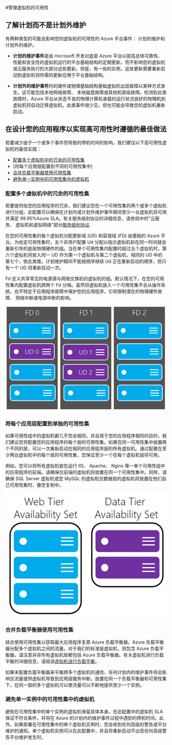 <properties linkid="manage-windows-common-tasks-vm-availability" urlDisplayName="Manage Availability of VMs" pageTitle="Windows Azure 服务管理：管理虚拟机的可用性" metaKeywords="Virtual Machine,虚拟机,冗余,高可用性,负载平衡,高可用性最佳实践" description="了解如何使用多个虚拟机来确保高可用性 Azure 应用程序。 " metaCanonical="" services="virtual-machines" documentationCenter="" title="" authors="kenazk" solutions="" manager="dongill" editor="tysonn" />

#管理虚拟机的可用性

## 了解计划而不是计划外维护
有两种类型的可能会影响您的虚拟机的可用性的 Azure 平台事件： 计划的维护和计划外的维护。

- **计划的维护事件**是由 microsoft 开发对底层 Azure 平台以提高总体可靠性、 性能和安全性的虚拟机运行的平台基础结构的定期更新。而不影响您的虚拟机或云服务执行的大部分这些更新。但是，有一些的实例，这些更新需要重新启动到虚拟机将所需的更新应用于平台基础结构。 

- **计划外的维护事件**时的硬件或物理基础结构基础虚拟机出现故障以某种方式发生。这可能包括本地网络故障、 本地磁盘故障或其他机架级故障。检测到此类故障时，Azure 平台从状态不良的物理计算机承载的运行状况良好的物理机到虚拟机将自动迁移虚拟机。此类事件很少见，但也可能会导致您的虚拟机重新启动。 

## 在设计您的应用程序以实现高可用性时遵循的最佳做法
若要减少由于一个或多个事件而导致的停机时间的影响，我们建议以下高可用性虚拟机的最佳实践：

* [配置多个虚拟机中的冗余的可用性集]
* [将每个应用层配置到不同的可用性集中]
* [合并负载平衡器使用可用性集]
* [避免单一实例中的可用性集中的虚拟机]

### 配置多个虚拟机中的冗余的可用性集 
若要提供给您的应用程序的冗余，我们建议您在一个可用性集的两个或多个虚拟机进行分组。此配置可以确保在计划内或计划外维护事件期间至少一台虚拟机将可用并满足 99.95%Azure SLA。有关服务级别协议的详细信息，请参阅中的"云服务、 虚拟机和虚拟网络"部分[服务级别协议](../support/legal/sla/). 

在您的可用性集的每个虚拟机分配更新域 (UD) 和容错域 (FD) 由基础的 Azure 平台。为给定可用性集时，五个非用户配置 Ud 分配以指示虚拟机和在同一时间就会重新引导的底层物理硬件的组。当在单个可用性集内配置时超过五个虚拟机时，第六个虚拟机将放入同一 UD 作为第一个虚拟机与第二个虚拟机，相同的 UD 中的第七个，依此类推。计划维护期间不能按顺序继续 Ud 正在重新启动的顺序，但只有一个 UD 将重新启动一次。

Fd 定义共享常见的电源源与网络交换机的虚拟机的组。默认情况下，在您的可用性集内配置虚拟机跨两个 Fd 分隔。虽然将虚拟机放入一个可用性集不会从操作系统，也不特定于应用程序故障中保护您的应用程序，它却限制潜在的物理硬件故障、 网络中断或电源中断的影响。   

<!--Image reference-->
   ![UD FD configuration](./media/virtual-machines-manage-availability/ud-fd-configuration.png)

### 将每个应用层配置到单独的可用性集
如果可用性组中的虚拟机都几乎完全相同，并且用于您的应用程序相同的目的，我们建议您将配置您的应用程序的每个层的可用性集。如果在同一可用性集中放置两个不同的层，可以一次重新启动在相同的应用程序层的所有虚拟机。通过配置在至少两台虚拟机中的每个层的可用性集，您保证至少一个在每个虚拟机层将可用。   

例如，您可以将所有虚拟机放在运行 IIS、 Apache、 Nginx 等一单个可用性组中的应用程序的前端。请确保仅前端的虚拟机将放置在同一个可用性集中。同样，请确保 SQL Server 虚拟机或您 MySQL 的虚拟机仅数据层的虚拟机将放置在他们自己可用性集时，像您复制中。

<!--Image reference-->
   ![Application tiers](./media/virtual-machines-manage-availability/application-tiers.png)

 
### 合并负载平衡器使用可用性集
结合使用可用性集以获取最大应用程序复原 Azure 负载平衡器。Azure 负载平衡器分配多个虚拟机之间的流量。对于我们的标准层虚拟机，则包含 Azure 负载平衡器。请注意并非所有虚拟机层都包括 Azure 负载平衡器。有关虚拟机进行负载平衡的详细信息，请阅读[虚拟机进行负载平衡](../load-balance-virtual-machines/)。 

如果未配置负载平衡器来平衡跨多个虚拟机的通信，任何计划内的维护事件将会影响仅流量提供虚拟机导致到应用层服务中断。放置在同一个负载平衡器和可用性集下，在同一层的多个虚拟机可以使流量可以不断地提供至少一个实例。 

### 避免单一实例中的可用性集中的虚拟机
避免在可用性集中的单个实例的虚拟机保留具体本身。在此配置中的虚拟机 SLA 保证不符合条件，并将在 Azure 的计划内的维护事件过程中遇到的停机时间。此外，如果部署在可用性集中的单个虚拟机实例时，您会收到任何高级的警告或平台维护的通知。单个虚拟机实例可以在此配置中，并且将重新启动不出现任何高级警告平台维护发生时。

[配置多个虚拟机中的冗余的可用性集]: #configure-multiple-virtual-machines-in-an-availability-set-for-redundancy 
[将每个应用层配置到单独的可用性集]: #configure-each-application-tier-into-separate-availability-sets 
[合并负载平衡器使用可用性集]: #combine-the-load-balancer-with-availability-sets 
[避免单一实例中的可用性集中的虚拟机]: #avoid-single-instance-virtual-machines-in-availability-sets 

 




